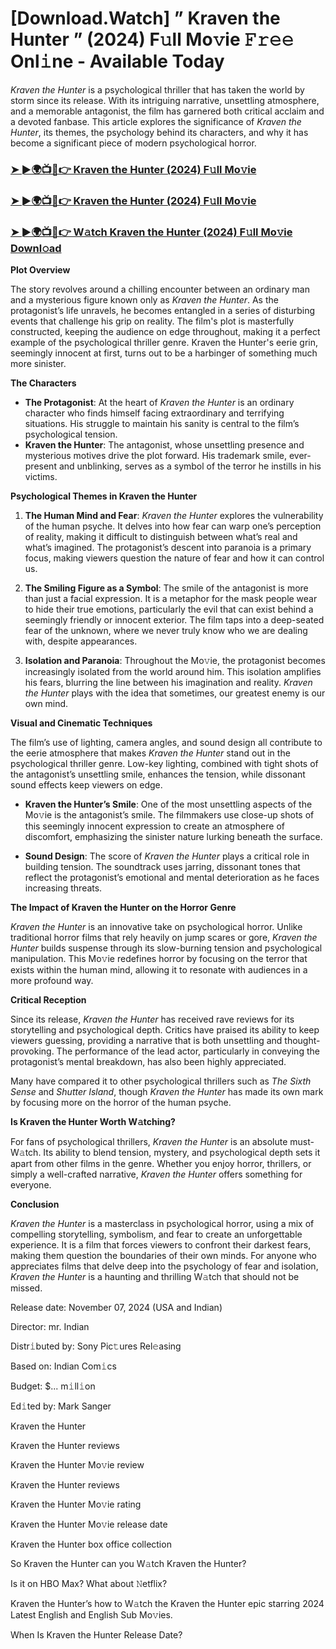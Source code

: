 # [Download.Watch] ” Kraven the Hunter ” (2024) F𝚞ll Mo𝚟ie 𝙵𝚛𝚎𝚎 Onl𝚒ne - Available Today

*Kraven the Hunter* is a psychological thriller that has taken the world by storm since its release. With its intriguing narrative, unsettling atmosphere, and a memorable antagonist, the film has garnered both critical acclaim and a devoted fanbase. This article explores the significance of *Kraven the Hunter*, its themes, the psychology behind its characters, and why it has become a significant piece of modern psychological horror.

<h3><a href="https://t.co/5ktCXgfuDz">➤ ►🌍📺📱👉 Kraven the Hunter (2024) F𝚞ll Mo𝚟ie</a></h3>

<h3><a href="https://t.co/5ktCXgfuDz">➤ ►🌍📺📱👉 Kraven the Hunter (2024) F𝚞ll Mo𝚟ie</a></h3>

<h3><a href="https://t.co/5ktCXgfuDz">➤ ►🌍📺📱👉 W𝚊tch Kraven the Hunter (2024) F𝚞ll Mo𝚟ie Downl𝚘ad</a></h3>

**Plot Overview**

The story revolves around a chilling encounter between an ordinary man and a mysterious figure known only as *Kraven the Hunter*. As the protagonist’s life unravels, he becomes entangled in a series of disturbing events that challenge his grip on reality. The film's plot is masterfully constructed, keeping the audience on edge throughout, making it a perfect example of the psychological thriller genre. Kraven the Hunter's eerie grin, seemingly innocent at first, turns out to be a harbinger of something much more sinister.

**The Characters**

- **The Protagonist**: At the heart of *Kraven the Hunter* is an ordinary character who finds himself facing extraordinary and terrifying situations. His struggle to maintain his sanity is central to the film’s psychological tension.
- **Kraven the Hunter**: The antagonist, whose unsettling presence and mysterious motives drive the plot forward. His trademark smile, ever-present and unblinking, serves as a symbol of the terror he instills in his victims.

**Psychological Themes in Kraven the Hunter**

1. **The Human Mind and Fear**: *Kraven the Hunter* explores the vulnerability of the human psyche. It delves into how fear can warp one’s perception of reality, making it difficult to distinguish between what’s real and what’s imagined. The protagonist’s descent into paranoia is a primary focus, making viewers question the nature of fear and how it can control us.

2. **The Smiling Figure as a Symbol**: The smile of the antagonist is more than just a facial expression. It is a metaphor for the mask people wear to hide their true emotions, particularly the evil that can exist behind a seemingly friendly or innocent exterior. The film taps into a deep-seated fear of the unknown, where we never truly know who we are dealing with, despite appearances.

3. **Isolation and Paranoia**: Throughout the Mo𝚟ie, the protagonist becomes increasingly isolated from the world around him. This isolation amplifies his fears, blurring the line between his imagination and reality. *Kraven the Hunter* plays with the idea that sometimes, our greatest enemy is our own mind.

**Visual and Cinematic Techniques**

The film’s use of lighting, camera angles, and sound design all contribute to the eerie atmosphere that makes *Kraven the Hunter* stand out in the psychological thriller genre. Low-key lighting, combined with tight shots of the antagonist’s unsettling smile, enhances the tension, while dissonant sound effects keep viewers on edge.

- **Kraven the Hunter’s Smile**: One of the most unsettling aspects of the Mo𝚟ie is the antagonist’s smile. The filmmakers use close-up shots of this seemingly innocent expression to create an atmosphere of discomfort, emphasizing the sinister nature lurking beneath the surface.

- **Sound Design**: The score of *Kraven the Hunter* plays a critical role in building tension. The soundtrack uses jarring, dissonant tones that reflect the protagonist’s emotional and mental deterioration as he faces increasing threats.

**The Impact of Kraven the Hunter on the Horror Genre**

*Kraven the Hunter* is an innovative take on psychological horror. Unlike traditional horror films that rely heavily on jump scares or gore, *Kraven the Hunter* builds suspense through its slow-burning tension and psychological manipulation. This Mo𝚟ie redefines horror by focusing on the terror that exists within the human mind, allowing it to resonate with audiences in a more profound way.

**Critical Reception**

Since its release, *Kraven the Hunter* has received rave reviews for its storytelling and psychological depth. Critics have praised its ability to keep viewers guessing, providing a narrative that is both unsettling and thought-provoking. The performance of the lead actor, particularly in conveying the protagonist’s mental breakdown, has also been highly appreciated. 

Many have compared it to other psychological thrillers such as *The Sixth Sense* and *Shutter Island*, though *Kraven the Hunter* has made its own mark by focusing more on the horror of the human psyche.

**Is Kraven the Hunter Worth W𝚊tching?**

For fans of psychological thrillers, *Kraven the Hunter* is an absolute must-W𝚊tch. Its ability to blend tension, mystery, and psychological depth sets it apart from other films in the genre. Whether you enjoy horror, thrillers, or simply a well-crafted narrative, *Kraven the Hunter* offers something for everyone. 

**Conclusion**

*Kraven the Hunter* is a masterclass in psychological horror, using a mix of compelling storytelling, symbolism, and fear to create an unforgettable experience. It is a film that forces viewers to confront their darkest fears, making them question the boundaries of their own minds. For anyone who appreciates films that delve deep into the psychology of fear and isolation, *Kraven the Hunter* is a haunting and thrilling W𝚊tch that should not be missed.

Release date: November 07, 2024 (USA and Indian)

Director: mr. Indian

Distr𝚒buted by: Sony Pic𝚝ures Rel𝚎asing

Based on: Indian Com𝚒cs

Budget: $... m𝚒ll𝚒on

Ed𝚒ted by: Mark Sanger

Kraven the Hunter

Kraven the Hunter reviews

Kraven the Hunter Mo𝚟ie review

Kraven the Hunter reviews

Kraven the Hunter Mo𝚟ie rating

Kraven the Hunter Mo𝚟ie release date

Kraven the Hunter box office collection

So Kraven the Hunter can you W𝚊tch Kraven the Hunter?

Is it on HBO Max? What about 𝙽etflix?

Kraven the Hunter’s how to W𝚊tch the Kraven the Hunter epic starring 2024 Latest English and English Sub Mo𝚟ies.

When Is Kraven the Hunter Release Date?
